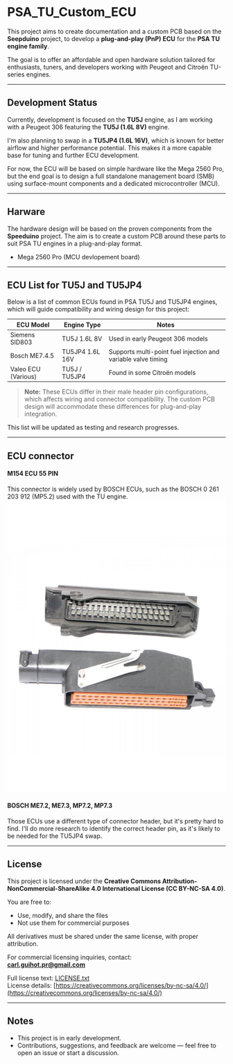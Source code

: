# PSA_TU_Custom_ECU

This project aims to create documentation and a custom PCB based on the **Seepduino** project, to develop a **plug-and-play (PnP) ECU** for the **PSA TU engine family**.

The goal is to offer an affordable and open hardware solution tailored for enthusiasts, tuners, and developers working with Peugeot and Citroën TU-series engines.

---

## Development Status

Currently, development is focused on the **TU5J** engine, as I am working with a Peugeot 306 featuring the **TU5J (1.6L 8V)** engine.

I'm also planning to swap in a **TU5JP4 (1.6L 16V)**, which is known for better airflow and higher performance potential. This makes it a more capable base for tuning and further ECU development.

For now, the ECU will be based on simple hardware like the Mega 2560 Pro, but the end goal is to design a full standalone management board (SMB) using surface-mount components and a dedicated microcontroller (MCU).

---

## Harware 

The hardware design will be based on the proven components from the **Speeduino** project. The aim is to create a custom PCB around these parts to suit PSA TU engines in a plug-and-play format.

- Mega 2560 Pro (MCU devlopement board)

---
## ECU List for TU5J and TU5JP4

Below is a list of common ECUs found in PSA TU5J and TU5JP4 engines, which will guide compatibility and wiring design for this project:

| ECU Model          | Engine Type     | Notes                                  |
|--------------------|-----------------|---------------------------------------|
| Siemens SID803     | TU5J 1.6L 8V    | Used in early Peugeot 306 models      |
| Bosch ME7.4.5      | TU5JP4 1.6L 16V | Supports multi-point fuel injection and variable valve timing |
| Valeo ECU (Various) | TU5J / TU5JP4  | Found in some Citroën models           |

> **Note:** These ECUs differ in their male header pin configurations, which affects wiring and connector compatibility. The custom PCB design will accommodate these differences for plug-and-play integration.

This list will be updated as testing and research progresses.

---
## ECU connector

#### M154 ECU 55 PIN
This connector is widely used by BOSCH ECUs, such as the BOSCH 0 261 203 912 (MP5.2) used with the TU engine.
![alt text](https://github.com/edenbwt/PSA_TU_Custom_ECU/blob/main/connector/IMG_5122-900x1200.jpg?raw=true)

#### BOSCH ME7.2, ME7.3, MP7.2, MP7.3
Those ECUs use a different type of connector header, but it's pretty hard to find. I'll do more research to identify the correct header pin, as it's likely to be needed for the TU5JP4 swap.

---

## License

This project is licensed under the **Creative Commons Attribution-NonCommercial-ShareAlike 4.0 International License (CC BY-NC-SA 4.0)**.

You are free to:
- Use, modify, and share the files
- Not use them for commercial purposes

All derivatives must be shared under the same license, with proper attribution.

For commercial licensing inquiries, contact:  
**carl.guihot.pr@gmail.com**

 Full license text: [LICENSE.txt](./LICENSE.txt)  
 License details: [https://creativecommons.org/licenses/by-nc-sa/4.0/](https://creativecommons.org/licenses/by-nc-sa/4.0/)

---

## Notes

- This project is in early development.
- Contributions, suggestions, and feedback are welcome — feel free to open an issue or start a discussion.

